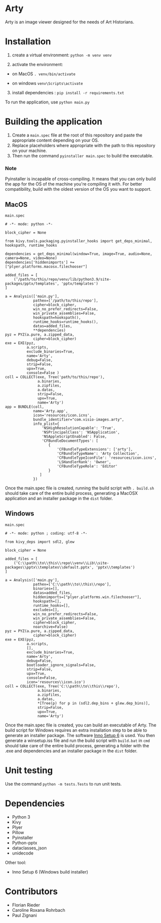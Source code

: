 # Arty
Arty is an image viewer designed for the needs of Art Historians.

# Installation

1. create a virtual environment:
```python -m venv venv```

2. activate the environment:

- on MacOS
```. venv/bin/activate```

- on windows
```venv\Scripts\activate```

3. install dependencies :
```pip install -r requirements.txt```


To run the application, use `python main.py`

# Building the application
1. Create a `main.spec` file at the root of this repository and paste the appropriate content depending on your OS.
2. Replace placeholders where appropriate with the path to this repository on your machine.
3. Then run the command `pyinstaller main.spec` to build the executable.

### Note
Pyinstaller is incapable of cross-compiling. It means that you can only build the app for the OS of the machine you're compiling it with.
For better compatibility, build with the oldest version of the OS you want to support.

## MacOS
`main.spec`
```
# -*- mode: python -*-

block_cipher = None

from kivy.tools.packaging.pyinstaller_hooks import get_deps_minimal, hookspath, runtime_hooks

dependencies = get_deps_minimal(window=True, image=True, audio=None, camera=None, video=None)
dependencies['hiddenimports'] += ["plyer.platforms.macosx.filechooser"]

added_files = [
    ('/path/to/this/repo/venv/lib/python3.9/site-packages/pptx/templates', 'pptx/templates')
]

a = Analysis(['main.py'],
             pathex=['/path/to/this/repo'],
             cipher=block_cipher,
             win_no_prefer_redirects=False,
             win_private_assemblies=False,
             hookspath=hookspath(),
             runtime_hooks=runtime_hooks(),
             datas=added_files,
             **dependencies)
pyz = PYZ(a.pure, a.zipped_data,
             cipher=block_cipher)
exe = EXE(pyz,
          a.scripts,
          exclude_binaries=True,
          name='Arty',
          debug=False,
          strip=False,
          upx=True,
          console=False )
coll = COLLECT(exe, Tree('path/to/this/repo'),
               a.binaries,
               a.zipfiles,
               a.datas,
               strip=False,
               upx=True,
               name='Arty')
app = BUNDLE(coll,
             name='Arty.app',
             icon='resources/icon.icns',
             bundle_identifier="com.visio-images.arty",
             info_plist={
                 'NSHighResolutionCapable': 'True',
                 'NSPrincipalClass': 'NSApplication',
                 'NSAppleScriptEnabled': False,
                 'CFBundleDocumentTypes': [
                    {
                        'CFBundleTypeExtensions': ['arty'],
                        'CFBundleTypeName': 'Arty Collection',
                        'CFBundleTypeIconFile': 'resources/icon.icns',
                        'LSHandlerRank': 'Owner',
                        'CFBundleTypeRole': 'Editor'
                    }
                ]
             })
```

Once the main.spec file is created, running the build script with `. build.sh` should take care of the entire build process, generating a MacOSX application and an installer package in the `dist` folder.

## Windows
`main.spec`
```
# -*- mode: python ; coding: utf-8 -*-

from kivy_deps import sdl2, glew

block_cipher = None

added_files = [
    ('C:\\path\\to\\this\\repo\\venv\\Lib\\site-packages\\pptx\\templates\\default.pptx', 'pptx\\templates')
]

a = Analysis(['main.py'],
             pathex=['C:\\path\\to\\this\\repo'],
             binaries=[],
             datas=added_files,
             hiddenimports=["plyer.platforms.win.filechooser"],
             hookspath=[],
             runtime_hooks=[],
             excludes=[],
             win_no_prefer_redirects=False,
             win_private_assemblies=False,
             cipher=block_cipher,
             noarchive=False)
pyz = PYZ(a.pure, a.zipped_data,
             cipher=block_cipher)
exe = EXE(pyz,
          a.scripts,
          [],
          exclude_binaries=True,
          name='Arty',
          debug=False,
          bootloader_ignore_signals=False,
          strip=False,
          upx=True,
          console=False,
          icon='resources\\icon.ico')
coll = COLLECT(exe, Tree('C:\\path\\to\\this\\repo'),
               a.binaries,
               a.zipfiles,
               a.datas,
               *[Tree(p) for p in (sdl2.dep_bins + glew.dep_bins)],
               strip=False,
               upx=True,
               name='Arty')
```

Once the main.spec file is created, you can build an executable of Arty. The build script for Windows requires an extra installation step to be able to generate an installer package. The software [Inno Setup 6](https://jrsoftware.org/isinfo.php) is used. You then generate a winsetup.iss file and run the build script with `build.bat` in `cmd` should take care of the entire build process, generating a folder with the .exe and dependencies and an installer package in the `dist` folder.

# Unit testing
Use the command `python -m tests.Tests` to run unit tests.

# Dependencies
- Python 3
- Kivy
- Plyer
- Pillow
- Pyinstaller
- Python-pptx
- dataclasses_json
- unidecode

Other tool:
- Inno Setup 6 (Windows build installer)

# Contributors
- Florian Rieder
- Caroline Roxana Rohrbach
- Paul Zignani